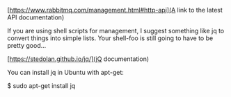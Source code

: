 

[https://www.rabbitmq.com/management.html#http-api](A link to the latest API documentation)

If you are using shell scripts for management, I suggest something like jq to convert things into
simple lists. Your shell-foo is still going to have to be pretty good...

[https://stedolan.github.io/jq/](jQ documentation)

You can install jq in Ubuntu with apt-get:

  $ sudo apt-get install jq
